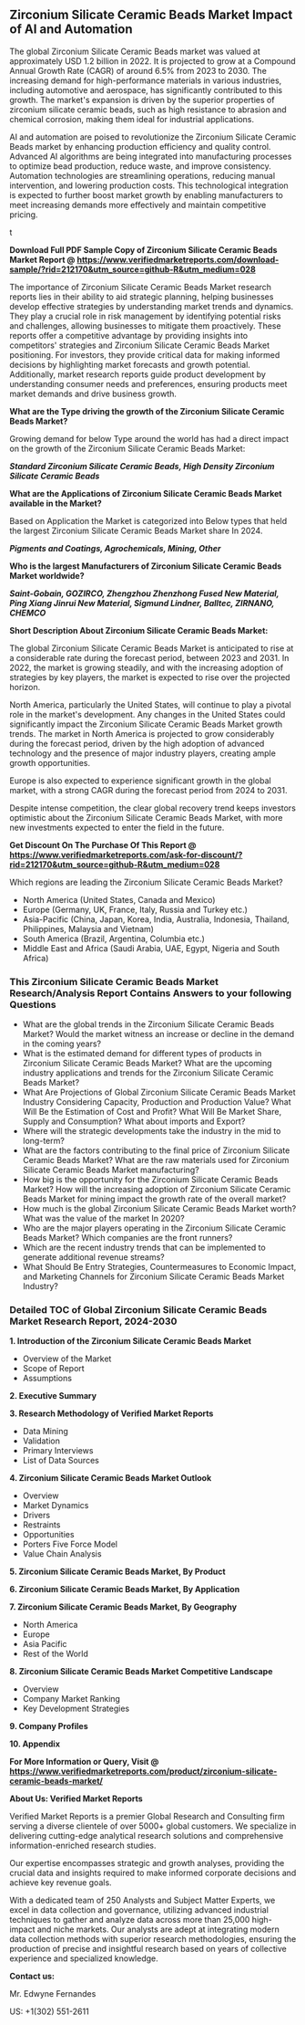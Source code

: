 <h2>Zirconium Silicate Ceramic Beads Market Impact of AI and Automation</h2><p>The global Zirconium Silicate Ceramic Beads market was valued at approximately USD 1.2 billion in 2022. It is projected to grow at a Compound Annual Growth Rate (CAGR) of around 6.5% from 2023 to 2030. The increasing demand for high-performance materials in various industries, including automotive and aerospace, has significantly contributed to this growth. The market's expansion is driven by the superior properties of zirconium silicate ceramic beads, such as high resistance to abrasion and chemical corrosion, making them ideal for industrial applications.</p><p>AI and automation are poised to revolutionize the Zirconium Silicate Ceramic Beads market by enhancing production efficiency and quality control. Advanced AI algorithms are being integrated into manufacturing processes to optimize bead production, reduce waste, and improve consistency. Automation technologies are streamlining operations, reducing manual intervention, and lowering production costs. This technological integration is expected to further boost market growth by enabling manufacturers to meet increasing demands more effectively and maintain competitive pricing.</p>t</p><p id="" class=""><strong>Download Full PDF Sample Copy of Zirconium Silicate Ceramic Beads Market Report @ <a href="https://www.verifiedmarketreports.com/download-sample/?rid=212170&utm_source=github-R&utm_medium=028" target="_blank">https://www.verifiedmarketreports.com/download-sample/?rid=212170&utm_source=github-R&utm_medium=028</a></strong></p><p>The importance of&nbsp;Zirconium Silicate Ceramic Beads Market research reports lies in their ability to aid strategic planning, helping businesses develop effective strategies by understanding market trends and dynamics. They play a crucial role in risk management by identifying potential risks and challenges, allowing businesses to mitigate them proactively. These reports offer a competitive advantage by providing insights into competitors' strategies and Zirconium Silicate Ceramic Beads Market positioning. For investors, they provide critical data for making informed decisions by highlighting market forecasts and growth potential. Additionally, market research reports guide product development by understanding consumer needs and preferences, ensuring products meet market demands and drive business growth.</p><p><strong>What are the&nbsp;Type driving the growth of the Zirconium Silicate Ceramic Beads Market?</strong></p><p id="" class="">Growing demand for below Type around the world has had a direct impact on the growth of the Zirconium Silicate Ceramic Beads Market:</p><em><strong>Standard Zirconium Silicate Ceramic Beads, High Density Zirconium Silicate Ceramic Beads</strong></em></p><strong>What are the&nbsp;Applications&nbsp;of Zirconium Silicate Ceramic Beads Market available in the Market?</strong></p><p id="" class="">Based on Application the Market is categorized into Below types that held the largest Zirconium Silicate Ceramic Beads Market share In 2024.</p><em><strong>Pigments and Coatings, Agrochemicals, Mining, Other</strong></em></p><strong>Who is the largest Manufacturers of Zirconium Silicate Ceramic Beads Market worldwide?</strong></p><p><em><strong>Saint-Gobain, GOZIRCO, Zhengzhou Zhenzhong Fused New Material, Ping Xiang Jinrui New Material, Sigmund Lindner, Balltec, ZIRNANO, CHEMCO</strong></em></p><p id="" class=""><strong>Short Description About Zirconium Silicate Ceramic Beads Market:</strong></p><p>The global Zirconium Silicate Ceramic Beads Market is anticipated to rise at a considerable rate during the forecast period, between 2023 and 2031. In 2022, the market is growing steadily, and with the increasing adoption of strategies by key players, the market is expected to rise over the projected horizon.</p><p>North America, particularly the United States, will continue to play a pivotal role in the market's development. Any changes in the United States could significantly impact the Zirconium Silicate Ceramic Beads Market growth trends. The market in North America is projected to grow considerably during the forecast period, driven by the high adoption of advanced technology and the presence of major industry players, creating ample growth opportunities.</p><p>Europe is also expected to experience significant growth in the global market, with a strong CAGR during the forecast period from 2024 to 2031.</p><p>Despite intense competition, the clear global recovery trend keeps investors optimistic about the Zirconium Silicate Ceramic Beads Market, with more new investments expected to enter the field in the future.</p><p id="" class=""><strong>Get Discount On The Purchase Of This Report @ <a href="https://www.verifiedmarketreports.com/ask-for-discount/?rid=212170&utm_source=github-R&utm_medium=028" target="_blank">https://www.verifiedmarketreports.com/ask-for-discount/?rid=212170&utm_source=github-R&utm_medium=028</a></strong></p>Which regions are leading the Zirconium Silicate Ceramic Beads Market?</p><ul><li>North America (United States, Canada and Mexico)</li><li>Europe (Germany, UK, France, Italy, Russia and Turkey etc.)</li><li>Asia-Pacific (China, Japan, Korea, India, Australia, Indonesia, Thailand, Philippines, Malaysia and Vietnam)</li><li>South America (Brazil, Argentina, Columbia etc.)</li><li>Middle East and Africa (Saudi Arabia, UAE, Egypt, Nigeria and South Africa)</li></ul><h3 id="" class="">This Zirconium Silicate Ceramic Beads Market Research/Analysis Report Contains Answers to your following Questions</h3><ul><li>What are the global trends in the Zirconium Silicate Ceramic Beads Market? Would the market witness an increase or decline in the demand in the coming years?</li><li>What is the estimated demand for different types of products in Zirconium Silicate Ceramic Beads Market? What are the upcoming industry applications and trends for the Zirconium Silicate Ceramic Beads Market?</li><li>What Are Projections of Global Zirconium Silicate Ceramic Beads Market Industry Considering Capacity, Production and Production Value? What Will Be the Estimation of Cost and Profit? What Will Be Market Share, Supply and Consumption? What about imports and Export?</li><li>Where will the strategic developments take the industry in the mid to long-term?</li><li>What are the factors contributing to the final price of Zirconium Silicate Ceramic Beads Market? What are the raw materials used for Zirconium Silicate Ceramic Beads Market manufacturing?</li><li>How big is the opportunity for the Zirconium Silicate Ceramic Beads Market? How will the increasing adoption of Zirconium Silicate Ceramic Beads Market for mining impact the growth rate of the overall market?</li><li>How much is the global Zirconium Silicate Ceramic Beads Market worth? What was the value of the market In 2020?</li><li>Who are the major players operating in the Zirconium Silicate Ceramic Beads Market? Which companies are the front runners?</li><li>Which are the recent industry trends that can be implemented to generate additional revenue streams?</li><li>What Should Be Entry Strategies, Countermeasures to Economic Impact, and Marketing Channels for Zirconium Silicate Ceramic Beads Market Industry?</li></ul><h3 id="" class="">Detailed TOC of Global Zirconium Silicate Ceramic Beads Market Research Report, 2024-2030</h3><p id="" class=""><strong>1. Introduction of the Zirconium Silicate Ceramic Beads Market</strong></p><ul><li>Overview of the Market</li><li>Scope of Report</li><li>Assumptions</li></ul><p id="" class=""><strong>2. Executive Summary</strong></p><p id="" class=""><strong>3. Research Methodology of Verified Market Reports</strong></p><ul><li>Data Mining</li><li>Validation</li><li>Primary Interviews</li><li>List of Data Sources</li></ul><p id="" class=""><strong>4. Zirconium Silicate Ceramic Beads Market Outlook</strong></p><ul><li>Overview</li><li>Market Dynamics</li><li>Drivers</li><li>Restraints</li><li>Opportunities</li><li>Porters Five Force Model</li><li>Value Chain Analysis</li></ul><p id="" class=""><strong>5. Zirconium Silicate Ceramic Beads Market, By Product</strong></p><p id="" class=""><strong>6. Zirconium Silicate Ceramic Beads Market, By Application</strong></p><p id="" class=""><strong>7. Zirconium Silicate Ceramic Beads Market, By Geography</strong></p><ul><li>North America</li><li>Europe</li><li>Asia Pacific</li><li>Rest of the World</li></ul><p id="" class=""><strong>8. Zirconium Silicate Ceramic Beads Market Competitive Landscape</strong></p><ul><li>Overview</li><li>Company Market Ranking</li><li>Key Development Strategies</li></ul><p id="" class=""><strong>9. Company Profiles</strong></p><p id="" class=""><strong>10. Appendix</strong></p><p id="" class=""><strong>For More Information or Query, Visit @ <a href="https://www.verifiedmarketreports.com/product/zirconium-silicate-ceramic-beads-market/" target="_blank">https://www.verifiedmarketreports.com/product/zirconium-silicate-ceramic-beads-market/</a></strong></p><p id="" class=""><strong>About Us: Verified Market Reports</strong></p><p id="" class="">Verified Market Reports is a premier Global Research and Consulting firm serving a diverse clientele of over 5000+ global customers. We specialize in delivering cutting-edge analytical research solutions and comprehensive information-enriched research studies.</p><p id="" class="">Our expertise encompasses strategic and growth analyses, providing the crucial data and insights required to make informed corporate decisions and achieve key revenue goals.</p><p id="" class="">With a dedicated team of 250 Analysts and Subject Matter Experts, we excel in data collection and governance, utilizing advanced industrial techniques to gather and analyze data across more than 25,000 high-impact and niche markets. Our analysts are adept at integrating modern data collection methods with superior research methodologies, ensuring the production of precise and insightful research based on years of collective experience and specialized knowledge.</p><p id="" class=""><strong>Contact us:</strong></p><p id="" class="">Mr. Edwyne Fernandes</p><p id="" class="">US: +1(302) 551-2611</p>